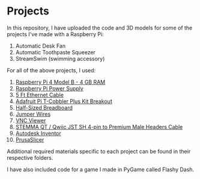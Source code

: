 # Projects

In this repository, I have uploaded the code and 3D models for some of the projects I've made with a Raspberry Pi:

1. Automatic Desk Fan
2. Automatic Toothpaste Squeezer
3. StreamSwim (swimming accessory)

For all of the above projects, I used:

1. [Raspberry Pi 4 Model B - 4 GB RAM](https://www.adafruit.com/product/4296)
2. [Raspberry Pi Power Supply](https://www.adafruit.com/product/4298)
3. [5 Ft Ethernet Cable](https://www.adafruit.com/product/994)
4. [Adafruit Pi T-Cobbler Plus Kit Breakout](https://www.adafruit.com/product/1989)
5. [Half-Sized Breadboard](https://www.adafruit.com/product/4539)
6. [Jumper Wires](https://secure.sayal.com/STORE4/prodetails.php?SKU=238896)
7. [VNC Viewer](https://www.realvnc.com/en/connect/download/viewer/)
8. [STEMMA QT / Qwiic JST SH 4-pin to Premium Male Headers Cable](https://www.adafruit.com/product/4209)
9. [Autodesk Inventor](https://www.autodesk.ca/en/products/inventor/overview)
10. [PrusaSlicer](https://help.prusa3d.com/downloads?_gl=1*rvk0mv*_ga*OTA3MDU3MDAzLjE2ODc3MTM4ODQ.*_ga_3HK7B7RT5V*MTY4NzcyMTgwMy4yLjAuMTY4NzcyMTgwMy42MC4wLjA.#_ga=2.123517967.543123114.1687713884-907057003.1687713884)

Additional required materials specific to each project can be found in their respective folders.

I have also included code for a game I made in PyGame called Flashy Dash.

